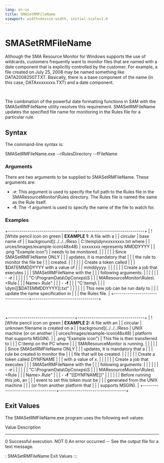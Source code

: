```yaml
---
lang: en-us
title: SMASetRMFileName
viewport: width=device-width, initial-scale=1.0
---
```


#  SMASetRMFileName

Although the SMA Resource Monitor for Windows supports the use of
wildcards, customers frequently want to monitor files that are named
with a date component that is explicitly controlled by the customer. For
example, a file created on July 25, 2008 may be named something like
DATA20082507.TXT. Basically, there is a base component of the name (in
this case, DATAxxxxxxxx.TXT) and a date component.

 

The combination of the powerful date formatting functions in SAM with
the SMASetRMFileName utility resolves this requirement. SMASetRMFileName
updates the specified file name for monitoring in the Rules file for a
particular rule.

## Syntax

The command-line syntax is:

SMASetRMFileName.exe --rRulesDirectory --fFileName

### Arguments

There are two arguments to be supplied to SMASetRMFileName. These
arguments are:

-   **-r**: This argument is used to specify the full path to the Rules
    file in the SMAResourceMonitor\\Rules directory. The Rules file is
    named the same as the Rule itself.
-   **-f**: The -f argument is used to specify the name of the file to
    watch for.

### Examples

+----------------------------------+----------------------------------+
| ![White pencil icon on green     | **EXAMPLE 1:** A file with a     | | circular                         | base name of                     |
| background](../../../Reso        | C:\\temp\\dynxxxxxxxx.txt where  |
| urces/Images/example-icon(48x48) | xxxxxxxx represents MMDDYYYY     |
| .png "Example icon") | needs to be monitored.           |
|                                  |                                  |
|                                  | Since SMASetRMFileName ONLY      |
|                                  | updates, it is mandatory that    |
|                                  | the rule to monitor the file be  |
|                                  | created.                         |
|                                  |                                  |
|                                  | Create a token called            |
|                                  | \$DATEMMDDYYYY with a value of   |
|                                  | mmddyyyy.                        |
|                                  |                                  |
|                                  | Create a job that executes       |
|                                  | SMASetRMFileName with the        |
|                                  | following arguments:             |
|                                  |                                  |
|                                  | -   **-r**                       |
|                                  |                                  |
|                                  |   \"C:\\ProgramData\\OpConxps\\S |
|                                  | MAResourceMonitor\\Rules\\\<Rule |
|                                  |     Name\>.Rule\"                |
|                                  | -   **-f**                       |
|                                  |     \"C:\\temp\                  |
|                                  | \dym\[\[\$DATEMMDDYYYY\]\].txt\" | |                                  |                                  |
|                                  | This new job can be run daily to |
|                                  | update the name specification in |
|                                  | the Rules file.                  |
+----------------------------------+----------------------------------+

 

+----------------------------------+----------------------------------+
| ![White pencil icon on green     | **EXAMPLE 2:** A file with an    | | circular                         | unknown filename is created on a |
| background](../../../Reso        | UNIX machine (or on another      |
| urces/Images/example-icon(48x48) | platform that supports MSGIN).   |
| .png "Example icon") | This file is then transferred to |
|                                  | C:\\temp on the PC where         |
|                                  | SMAResourceMonitor is running.   |
|                                  |                                  |
|                                  | Since SMASetRMFileName ONLY      |
|                                  | updates, it is mandatory that a  |
|                                  | rule be created to monitor the   |
|                                  | file that will be created.       |
|                                  |                                  |
|                                  | Create a token called DYNFNAME   |
|                                  | with a value of x.               |
|                                  |                                  |
|                                  | Create a job that executes       |
|                                  | SMASetRMFileName with the        |
|                                  | following arguments:             |
|                                  |                                  |
|                                  | -   **-r**                       |
|                                  |                                  |
|                                  |   \"C:\\ProgramData\\OpConxps\\S |
|                                  | MAResourceMonitor\\Rules\\\<Rule |
|                                  |     Name\>.Rule\"                |
|                                  | -   **-f** \"\[\[DYNFNAME\]\]\"  | |                                  |                                  |
|                                  | Before running this job, an      |
|                                  | event to set this token must be  |
|                                  | generated from the UNIX machine  |
|                                  | (or from another platform that   |
|                                  | supports MSGIN).                 |
+----------------------------------+----------------------------------+

## Exit Values

The SMASetRMFileName.exe program uses the following exit values:

  Value   Description
  ------- --------------------------------------------------------------
  0       Successful execution.
  NOT 0   An error occurred -- See the output file for a text message.

  : SMASetRMFileName Exit Values
:::

 

